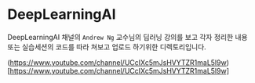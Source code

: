 # DeepLearningAI
DeepLearningAI 채널의 `Andrew Ng` 교수님의 딥러닝 강의를 보고 
각자 정리한 내용 또는 실습세션의 코드를 따라 쳐보고 업로드 하기위한 디렉토리입니다.

(https://www.youtube.com/channel/UCcIXc5mJsHVYTZR1maL5l9w)[https://www.youtube.com/channel/UCcIXc5mJsHVYTZR1maL5l9w]